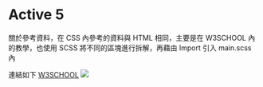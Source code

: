 # Active 5

關於參考資料，在 CSS 內參考的資料與 HTML 相同，主要是在 W3SCHOOL 內的教學，也使用 SCSS 將不同的區塊進行拆解，再藉由 Import 引入 main.scss 內

連結如下
[W3SCHOOL](https://www.w3schools.com/css/default.asp)
![](https://i.imgur.com/NINfEtk.png)
